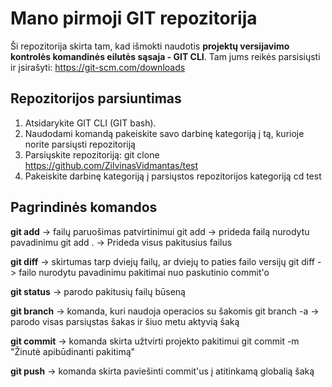 # Mano pirmoji GIT repozitorija

Ši repozitorija skirta tam, kad išmokti naudotis **projektų versijavimo kontrolės komandinės eilutės sąsaja - GIT CLI**. Tam jums reikės parsisiųsti ir įsirašyti:
https://git-scm.com/downloads

## Repozitorijos parsiuntimas

1. Atsidarykite GIT CLI (GIT bash).
2. Naudodami komandą <cd> pakeiskite savo darbinę kategoriją į tą, kurioje norite parsiųsti repozitoriją
3. Parsiųskite repozitoriją:
  git clone https://github.com/ZilvinasVidmantas/test
4. Pakeiskite darbinę kategoriją į parsiųstos repozitorijos kategoriją
  cd test
## Pagrindinės komandos
  **git add** -> failų paruošimas patvirtinimui
    git add <failo-pavadinimas> -> prideda failą nurodytu pavadinimu
    git add . -> Prideda visus pakitusius failus

  **git diff** -> skirtumas tarp dviejų failų, ar dviejų to paties failo versijų
    git diff <failo-pavadinimas> ->  failo nurodytu pavadinimu pakitimai nuo paskutinio commit'o

  **git status** -> parodo pakitusių failų būseną

  **git branch** -> komanda, kuri naudoja operacios su šakomis
    git branch -a -> parodo visas parsiųstas šakas ir šiuo metu aktyvią šaką

  **git commit** -> komanda skirta užtvirti projekto pakitimui
    git commit -m "Žinutė apibūdinanti pakitimą"

  **git push** -> komanda skirta paviešinti commit'us į atitinkamą globalią šaką
